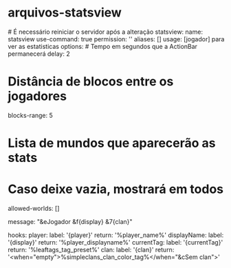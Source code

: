 # arquivos-statsview

<chapter id="arquivos-statsview" title="Arquivos" collapsible="true">
    <chapter title="settings/" collapsible="true">
<code-block lang="yaml">
# É necessário reiniciar o servidor após a alteração
statsview:
  name: statsview
  use-command: true
  permission: ''
  aliases: []
  usage: [jogador] para ver as estatisticas
        </code-block>
    </chapter>
    <chapter title="config.yml" collapsible="true">
<code-block lang="yaml">
options:
  # Tempo em segundos que a ActionBar permanecerá
  delay: 2

# Distância de blocos entre os jogadores
blocks-range: 5

# Lista de mundos que aparecerão as stats
# Caso deixe vazia, mostrará em todos
allowed-worlds: []

message: "&eJogador &f{display} &7{clan}"

hooks:
player:
label: '{player}'
return: '%player_name%'
displayName:
label: '{display}'
return: '%player_displayname%'
currentTag:
label: '{currentTag}'
return: '%leaftags_tag_preset%'
clan:
label: '{clan}'
return: '<when="empty">%simpleclans_clan_color_tag%</when="&cSem clan">'
</code-block>
    </chapter>
</chapter>